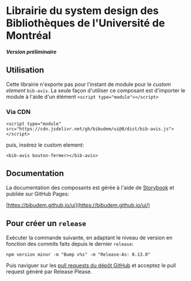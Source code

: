 # Librairie du system design des Bibliothèques de l'Université de Montréal

**_Version préliminaire_**

## Utilisation

Cette librairie n'exporte pas pour l'instant de module pour le _custom element_ `bib-avis`. La seule façon d'utiliser ce composant est d'importer le module à l'aide d'un élément `<script type="module"></script>`

### Via CDN

`<script type="module" src="https://cdn.jsdelivr.net/gh/bibudem/ui@0/dist/bib-avis.js"></script>`

puis, insérez le custom element:

`<bib-avis bouton-fermer></bib-avis>`

## Documentation

La documentation des composants est gérée à l'aide de [Storybook](https://storybook.js.org/) et publiée sur GitHub Pages:

[https://bibudem.github.io/ui](https://bibudem.github.io/ui/)

## Pour créer un `release`

Exécuter la commande suivante, en adaptant le niveau de version en fonction des commits faits depuis le dernier `release`:

```
npm version minor -m "Bump v%s" -m "Release-As: 0.13.0"
```

Puis naviguer sur les [pull requests du dépôt GitHub](https://github.com/bibudem/ui/pulls) et acceptez le pull request généré par Release Please.
